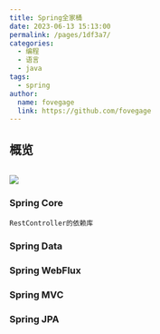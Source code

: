 ```yaml
---
title: Spring全家桶
date: 2023-06-13 15:13:00
permalink: /pages/1df3a7/
categories:
  - 编程
  - 语言
  - java
tags:
  - spring
author:
  name: fovegage
  link: https://github.com/fovegage
---
```


## 概览

``` 
```

![](https://obsidian-foveagge.oss-cn-beijing.aliyuncs.com/blog/MT2ewk.png)

### Spring Core

```
RestController的依赖库
```

### Spring Data

### Spring WebFlux

### Spring MVC

### Spring JPA